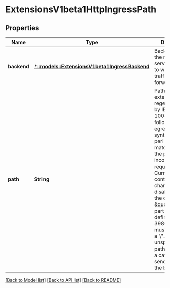 # ExtensionsV1beta1HttpIngressPath

## Properties
Name | Type | Description | Notes
------------ | ------------- | ------------- | -------------
**backend** | [***::models::ExtensionsV1beta1IngressBackend**](io.k8s.kubernetes.pkg.apis.extensions.v1beta1.IngressBackend.md) | Backend defines the referenced service endpoint to which the traffic will be forwarded to. | [default to null]
**path** | **String** | Path is an extended POSIX regex as defined by IEEE Std 1003.1, (i.e this follows the egrep/unix syntax, not the perl syntax) matched against the path of an incoming request. Currently it can contain characters disallowed from the conventional \&quot;path\&quot; part of a URL as defined by RFC 3986. Paths must begin with a &#39;/&#39;. If unspecified, the path defaults to a catch all sending traffic to the backend. | [optional] [default to null]

[[Back to Model list]](../README.md#documentation-for-models) [[Back to API list]](../README.md#documentation-for-api-endpoints) [[Back to README]](../README.md)


